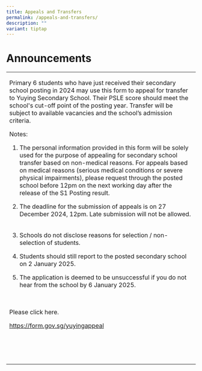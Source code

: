 ```yaml
---
title: Appeals and Transfers
permalink: /appeals-and-transfers/
description: ""
variant: tiptap
---
```

<h1>Announcements</h1>
<table style="minWidth: 25px">
<colgroup>
<col>
</colgroup>
<tbody>
<tr>
<td rowspan="1" colspan="1">
<p>Primary 6 students who have just received their secondary school posting
in 2024 may use this form to appeal for transfer to Yuying Secondary School.
Their PSLE score should meet the school's cut-off point of the posting
year. Transfer will be subject to available vacancies and the school’s
admission criteria.&nbsp; &nbsp;</p>
<p>Notes:&nbsp; &nbsp;</p>
<ol data-tight="true" class="tight">
<li>
<p>The personal information provided in this form will be solely used for
the purpose of appealing for secondary school transfer based on non-medical
reasons. For appeals based on medical reasons (serious medical conditions
or severe physical impairments), please request through the posted school
before 12pm on the next working day after the release of the S1 Posting
result.&nbsp;</p>
</li>
<li>
<p>The deadline for the submission of appeals is on 27 December 2024, 12pm.
Late submission will not be allowed.&nbsp; &nbsp;</p>
</li>
<li>
<p>Schools do not disclose reasons for selection / non-selection of students.
&nbsp;</p>
</li>
<li>
<p>Students should still report to the posted secondary school on 2 January
2025.&nbsp; &nbsp;</p>
</li>
<li>
<p>The application is deemed to be unsuccessful if you do not hear from the
school by 6 January 2025.</p>
</li>
</ol>
<p>&nbsp;</p>
<p>Please click here.</p>
<p><a href="https://form.gov.sg/674d64a1df5cec6b2605e621" rel="noopener noreferrer nofollow" target="_blank">https://form.gov.sg/yuyingappeal</a>
</p>
<p>&nbsp;</p>
<p>&nbsp;</p>
</td>
</tr>
</tbody>
</table>
<p></p>
